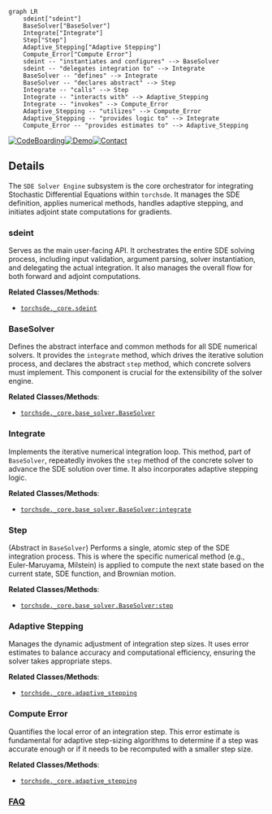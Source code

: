 ```mermaid
graph LR
    sdeint["sdeint"]
    BaseSolver["BaseSolver"]
    Integrate["Integrate"]
    Step["Step"]
    Adaptive_Stepping["Adaptive Stepping"]
    Compute_Error["Compute Error"]
    sdeint -- "instantiates and configures" --> BaseSolver
    sdeint -- "delegates integration to" --> Integrate
    BaseSolver -- "defines" --> Integrate
    BaseSolver -- "declares abstract" --> Step
    Integrate -- "calls" --> Step
    Integrate -- "interacts with" --> Adaptive_Stepping
    Integrate -- "invokes" --> Compute_Error
    Adaptive_Stepping -- "utilizes" --> Compute_Error
    Adaptive_Stepping -- "provides logic to" --> Integrate
    Compute_Error -- "provides estimates to" --> Adaptive_Stepping
```

[![CodeBoarding](https://img.shields.io/badge/Generated%20by-CodeBoarding-9cf?style=flat-square)](https://github.com/CodeBoarding/GeneratedOnBoardings)[![Demo](https://img.shields.io/badge/Try%20our-Demo-blue?style=flat-square)](https://www.codeboarding.org/demo)[![Contact](https://img.shields.io/badge/Contact%20us%20-%20contact@codeboarding.org-lightgrey?style=flat-square)](mailto:contact@codeboarding.org)

## Details

The `SDE Solver Engine` subsystem is the core orchestrator for integrating Stochastic Differential Equations within `torchsde`. It manages the SDE definition, applies numerical methods, handles adaptive stepping, and initiates adjoint state computations for gradients.

### sdeint
Serves as the main user-facing API. It orchestrates the entire SDE solving process, including input validation, argument parsing, solver instantiation, and delegating the actual integration. It also manages the overall flow for both forward and adjoint computations.


**Related Classes/Methods**:

- <a href="https://github.com/google-research/torchsde/blob/master/torchsde/_core/sdeint.py" target="_blank" rel="noopener noreferrer">`torchsde._core.sdeint`</a>


### BaseSolver
Defines the abstract interface and common methods for all SDE numerical solvers. It provides the `integrate` method, which drives the iterative solution process, and declares the abstract `step` method, which concrete solvers must implement. This component is crucial for the extensibility of the solver engine.


**Related Classes/Methods**:

- <a href="https://github.com/google-research/torchsde/blob/master/torchsde/_core/base_solver.py" target="_blank" rel="noopener noreferrer">`torchsde._core.base_solver.BaseSolver`</a>


### Integrate
Implements the iterative numerical integration loop. This method, part of `BaseSolver`, repeatedly invokes the `step` method of the concrete solver to advance the SDE solution over time. It also incorporates adaptive stepping logic.


**Related Classes/Methods**:

- <a href="https://github.com/google-research/torchsde/blob/master/torchsde/_core/base_solver.py" target="_blank" rel="noopener noreferrer">`torchsde._core.base_solver.BaseSolver:integrate`</a>


### Step
(Abstract in `BaseSolver`) Performs a single, atomic step of the SDE integration process. This is where the specific numerical method (e.g., Euler-Maruyama, Milstein) is applied to compute the next state based on the current state, SDE function, and Brownian motion.


**Related Classes/Methods**:

- <a href="https://github.com/google-research/torchsde/blob/master/torchsde/_core/base_solver.py" target="_blank" rel="noopener noreferrer">`torchsde._core.base_solver.BaseSolver:step`</a>


### Adaptive Stepping
Manages the dynamic adjustment of integration step sizes. It uses error estimates to balance accuracy and computational efficiency, ensuring the solver takes appropriate steps.


**Related Classes/Methods**:

- <a href="https://github.com/google-research/torchsde/blob/master/torchsde/_core/adaptive_stepping.py" target="_blank" rel="noopener noreferrer">`torchsde._core.adaptive_stepping`</a>


### Compute Error
Quantifies the local error of an integration step. This error estimate is fundamental for adaptive step-sizing algorithms to determine if a step was accurate enough or if it needs to be recomputed with a smaller step size.


**Related Classes/Methods**:

- <a href="https://github.com/google-research/torchsde/blob/master/torchsde/_core/adaptive_stepping.py" target="_blank" rel="noopener noreferrer">`torchsde._core.adaptive_stepping`</a>




### [FAQ](https://github.com/CodeBoarding/GeneratedOnBoardings/tree/main?tab=readme-ov-file#faq)